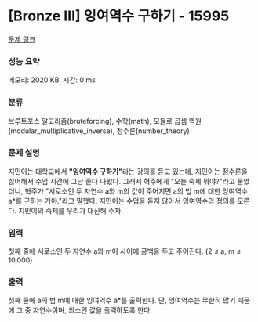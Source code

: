 # [Bronze III] 잉여역수 구하기 - 15995 

[문제 링크](https://www.acmicpc.net/problem/15995) 

### 성능 요약

메모리: 2020 KB, 시간: 0 ms

### 분류

브루트포스 알고리즘(bruteforcing), 수학(math), 모듈로 곱셈 역원(modular_multiplicative_inverse), 정수론(number_theory)

### 문제 설명

<p>지민이는 대학교에서 <strong>"잉여역수 구하기"</strong>라는 강의를 듣고 있는데, 지민이는 정수론을 싫어해서 수업 시간에 그냥 졸다 나왔다. 그래서 혁주에게 "오늘 숙제 뭐야?"라고 물었더니, 혁주가 "서로소인 두 자연수 a와 m의 값이 주어지면 a의 법 m에 대한 잉여역수 a*를 구하는 거야."라고 말했다. 지민이는 수업을 듣지 않아서 잉여역수의 정의를 모른다. 지민이의 숙제를 우리가 대신해 주자.</p>

### 입력 

 <p>첫째 줄에 서로소인 두 자연수 a와 m이 사이에 공백을 두고 주어진다. (2 ≤ a, m ≤ 10,000)</p>

### 출력 

 <p>첫째 줄에 a의 법 m에 대한 잉여역수 a*를 출력한다. 단, 잉여역수는 무한히 많기 때문에 그 중 자연수이며, 최소인 값을 출력하도록 한다.</p>

